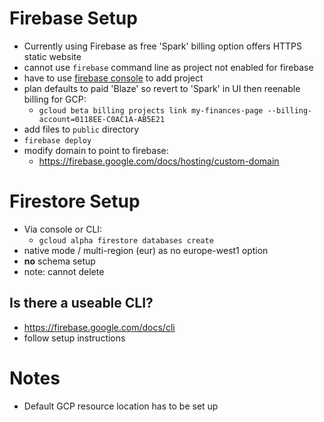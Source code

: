 # Firebase Setup
* Currently using Firebase as free 'Spark' billing option offers HTTPS static website
* cannot use `firebase` command line as project not enabled for firebase
* have to use [firebase console](https://console.firebase.google.com) to add project
* plan defaults to paid 'Blaze' so revert to 'Spark' in UI then reenable billing for GCP:
  * `gcloud beta billing projects link my-finances-page --billing-account=0118EE-C0AC1A-AB5E21`
* add files to `public` directory
* `firebase deploy`
* modify domain to point to firebase:
  * https://firebase.google.com/docs/hosting/custom-domain

# Firestore Setup
* Via console or CLI:
  * `gcloud alpha firestore databases create`
* native mode / multi-region (eur) as no europe-west1 option
* **no** schema setup  
* note: cannot delete

## Is there a useable CLI?
* https://firebase.google.com/docs/cli
* follow setup instructions

# Notes
* Default GCP resource location has to be set up

